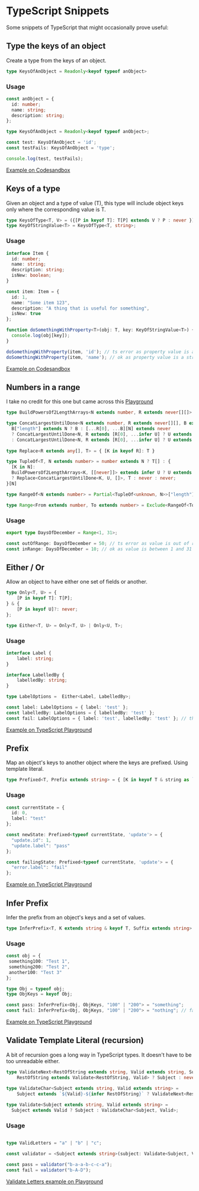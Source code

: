 # TypeScript Snippets
Some snippets of TypeScript that might occasionally prove useful:

## Type the keys of an object

Create a type from the keys of an object.

```typescript
type KeysOfAnObject = Readonly<keyof typeof anObject>
```

### Usage

```typescript
const anObject = {
  id: number;
  name: string;
  description: string;
};

type KeysOfAnObject = Readonly<keyof typeof anObject>;

const test: KeysOfAnObject = 'id';
const testFails: KeysOfAnObject = 'type';

console.log(test, testFails);
```

[Example on Codesandbox](https://codesandbox.io/s/exciting-night-lgp52)

## Keys of a type

Given an object and a type of value (T), this type will include object keys only where the corresponding value is T.

```typescript
type KeysOfType<T, V> = ({[P in keyof T]: T[P] extends V ? P : never })[keyof T];
type KeyOfStringValue<T> = KeysOfType<T, string>;
```

### Usage

```typescript
interface Item {
  id: number;
  name: string;
  description: string;
  isNew: boolean;
}

const item: Item = {
  id: 1,
  name: "Some item 123",
  description: "A thing that is useful for something",
  isNew: true
};

function doSomethingWithProperty<T>(obj: T, key: KeyOfStringValue<T>) {
  console.log(obj[key]);
}

doSomethingWithProperty(item, 'id'); // ts error as property value is a number
doSomethingWithProperty(item, 'name'); // ok as property value is a string
```

[Example on Codesandbox](https://codesandbox.io/s/m9ecl)

## Numbers in a range

I take no credit for this one but came across this [Playground](https://www.typescriptlang.org/play?#code/C4TwDgpgBAQgrgSwDYBMAKB7A7hATgZwHkAzAJgBkIA7Ac2AAsBBXXAQxHwB4A5KCAD2DUU+KFTgBbAEZ4ANFABKfQcNFUIANzwBtALp6AfFAC8AWABQURdoAM+7ruVCqIsZrxQA-IqgAuWIiomDgEJBTUdEws7Fzc8traAHTJCra68smJqXbpUJkKugYA3BYWoJBQAMIYVADGrMDkrLg0EPjAAKpUwMgAIjUQPE6qYpIyuPJKAs6u6lq4enryMMMuau4LhSYWVjDaAERIEQz7jtMjvN4r-kkpaRnJMPZnKmtu8ztWXlU19Y3NrXaXR6SH66h4k1Wrm02VymQQVGIHg6jm8HSh63mi1RUHR-jmHnxG2WBk+Vn81TqDSaLTanW6fQGEJ85zeMPueWSCKRuFxOPRrNmG2x3zx70J4omUFuWQ5mSexVK5nK0AUEDASFYtUGU1erlYVBASygABUjMYoABvaUAaSgCKgAGsICAMMRFLp-CaoABfJUq01wDUQEicE3yXiCtRjPDm0bSDxRqCXU16PxWz7aO0Ohz+T7wZDobB4IhkSi0BjMNgcTg2+LaAm4XRbJPc5GijGS7GfbxqjVawaUv40wH0kFgwZ13HxQryM3pxsLjYlcw+7QOf3gVUG1qhyN66MJ3BxtDNHqsJBhoNHUNwKiOqjYKgRgwGA5HCv0U4rspbxQ7kMyE4AAxXAMAkTtxCPOcMEgmNjxMKAAFF+FqJA4BQHUANDE0MAMSZsOIECwIkV8oAAHygUDwJ-ZU-wADUQhRCNITgAGZZAAVlJcwLCAA)

```typescript
type BuildPowersOf2LengthArrays<N extends number, R extends never[][]> = R[0][N] extends never ? R : BuildPowersOf2LengthArrays<N, [[...R[0], ...R[0]], ...R>;

type ConcatLargestUntilDone<N extends number, R extends never[][], B extends never[]> = 
  B["length"] extends N ? B : [...R[0], ...B][N] extends never
  ? ConcatLargestUntilDone<N, R extends [R[0], ...infer U] ? U extends never[][] ? U : never : never, B>
  : ConcatLargestUntilDone<N, R extends [R[0], ...infer U] ? U extends never[][] ? U : never : never, [...R[0], ...B]>;
  
type Replace<R extends any[], T> = { [K in keyof R]: T }

type TupleOf<T, N extends number> = number extends N ? T[] : {
  [K in N]:
  BuildPowersOf2LengthArrays<K, [[never]]> extends infer U ? U extends never[][]
  ? Replace<ConcatLargestUntilDone<K, U, []>, T : never : never;
}[N]

type RangeOf<N extends number> = Partial<TupleOf<unknown, N>>["length"];

type Range<From extends number, To extends number> = Exclude<RangeOf<To>, RangeOf<From>> | From;
```

### Usage

```typescript
export type DaysOfDecember = Range<1, 31>;

const outOfRange: DaysOfDecember = 50; // ts error as value is out of range
const inRange: DaysOfDecember = 10; // ok as value is between 1 and 31
```

## Either / Or

Allow an object to have either one set of fields or another.

```typescript
type Only<T, U> = {
    [P in keyof T]: T[P];
} & {
    [P in keyof U]?: never;
};

type Either<T, U> = Only<T, U> | Only<U, T>;
```

### Usage

```typescript
interface Label {
    label: string;
}

interface LabelledBy {
    labelledBy: string;
}

type LabelOptions =  Either<Label, LabelledBy>;

const label: LabelOptions = { label: 'test' };
const labelledBy: LabelOptions = { labelledBy: 'test' };
const fail: LabelOptions = { label: 'test', labelledBy: 'test' }; // this one fails because it can't be both a Label and LabelledBy
```

[Example on TypeScript Playground](https://www.typescriptlang.org/play?#code/JYOwLgpgTgZghgYwgAgDJwEYQDbIN4BQyxy2mOAXMgM5hSgDmA3AQL4EGiSyIrpbZsEACYAhAJ74iJMgKFjxVWvRDM2HMOIAOKAPIhs4gDwAVADTIAqgD5kAXiklkAbQAKyUMgDWEcQHsYZBMAXSoTN2CWVmQAMkcSNw8Qb18Aq2CAfioQCAA3aCiWAk0dZABRYDAAC2hTCxt7ZH1DOqtbAB8mg2NLCxNrIpK+cmxdLTBgPxBqRvLKmqgjfhwLZcERCQGOBCnaUhGqNbGJ3ca8fYEqAHJIWivkVhYd6bALnHkJQ5Hjyemzt-WCmutzA90eBGee3gwGwXwEP1ODnOskoyBuEDuFhRgM+aJBYKYQA)

## Prefix

Map an object's keys to another object where the keys are prefixed. Using template literal.

```typescript
type Prefixed<T, Prefix extends string> = { [K in keyof T & string as `${Prefix}.${K}`]?: T[P]; }
```

### Usage

```typescript
const currentState = {
  id: 0,
  label: "test"
};

const newState: Prefixed<typeof currentState, 'update'> = {
  "update.id": 1,
  "update.label": "pass"
};

const failingState: Prefixed<typeof currentState, 'update'> = {
  "error.label": "fail"
};
```

[Example on TypeScript Playground](https://www.typescriptlang.org/play?ssl=4&ssc=90&pln=4&pc=88#code/FAYw9gdgzgLgBGARgKwIJwLxwN5ymAWwFMYALASwgHMAuOAIgENER6AaORqougRgAY4AXwDcwYDACeAByJwACgCciAM3IAPIgBMAPABUOS1RrhF1MIhC1Q8MRZSoA+TDjgBtANJxKcANZFJMBU4PTgAMlt7ak4bAAMAEmwjNXUhADpEjyFYgF0AagB+Oj1PHJFhcXBoeCRkACE6ZI1tHSlZIIQUVA56ZWkAG0YQInpnLGxgOCmGPsHhtPxiMgd6OnoIIgB3OAA3Rn6AVxG2SeneogGhojSuEboAJgBWYFFTuCA)

## Infer Prefix

Infer the prefix from an object's keys and a set of values.

```typescript
type InferPrefix<T, K extends string & keyof T, Suffix extends string> = K extends `${infer Prefix}${Suffix}` ? Prefix : never;
```

### Usage

```typescript
const obj = {
 something100: "Test 1",
 something200: "Test 2",
 another100: "Test 3"
};

type Obj = typeof obj;
type ObjKeys = keyof Obj;

const pass: InferPrefix<Obj, ObjKeys, "100" | "200"> = "something";
const fail: InferPrefix<Obj, ObjKeys, "100" | "200"> = "nothing"; // fails because prefix inferred as 'something' | 'another';
```

[Example on TypeScript Playground](https://www.typescriptlang.org/vo/play?#code/C4TwDgpgBAwgFhAxgawAoCcIDMCWAPAHgBUAaKAaSgj2AgDsATAZyieHRzoHMoAyKZBBAB7LFFJQAygFcsuPFRr1mrdpy4A+KAF4Ki2oxYADACQBvTlgjooGbPgC+5mXMdGoAfluZ5UAFxQdBAAbtYA3ABQEYjCdGxQwgBGAFY6UGYRrMIAthDAcOoAjAAMxQEAREQQ8YXlJJlMOXkF3ABMpRVV8a3lEQ6REaCQUADyKWlDEKIJKZGToynkQiy6giJiY8kDMXHAUGAAhkxMAfBIaD74BJtkm0sgTGTlJcXlUAA+UOXtr1q65Y1cvl1OVIjt4lgDjgADanBAoOzya4pW6LZZPF5vT7fUrlP5fOjCYHcUFAA)

## Validate Template Literal (recursion)

A bit of recursion goes a long way in TypeScript types. It doesn't have to be too unreadable either. 

```typescript
type ValidateNext<RestOfString extends string, Valid extends string, Subject extends string> = 
    RestOfString extends Validate<RestOfString, Valid> ? Subject : never;

type ValidateChar<Subject extends string, Valid extends string> = 
    Subject extends `${Valid}-${infer RestOfString}` ? ValidateNext<RestOfString, Valid, Subject> : never;
  
type Validate<Subject extends string, Valid extends string> = 
  Subject extends Valid ? Subject : ValidateChar<Subject, Valid>;
```

### Usage

```typescript

type ValidLetters = "a" | "b" | "c";

const validator = <Subject extends string>(subject: Validate<Subject, ValidLetters>) => subject;

const pass = validator("b-a-a-b-c-c-a");
const fail = validator("b-A-D");
```

[Validate Letters example on Playground](https://www.typescriptlang.org/play?ssl=10&ssc=82&pln=3&pc=1#code/C4TwDgpgBAaghgGwJYBMAyFjAgJwM5QC8UARHCVAD6kBGF1JAxiQFAuiSyKpzYByEAB7AAPACUIeYAHkAZgGVgOJADsA5lCHYVKAlOXqANF2QoAktgC2AFXDQtEHXqWq1x+QFcaAKwiNgmsKOulD6rgB8RFAsULFQElJyigYaDk4mPNjikjIKLkYZ5la2kJEA-FCePn4BAFxQKhAAbrgA3Gwc0PCmvBAAwgAWcDgiVb7+gdohYQXdqBYQNnaTwc4pkcQxcWM1K+kABgAkAN5zRYslEAC+ALQnqrK48TlJ+WpX+1AVZ70CwtmJPIpYxnBZLSDuLzjYCReqNFo4dqxdjLH5ZHYTNLTN4g7jncH2ILpGZqDbRWIYgJYgig4rLCqUqD1NH9IYjSm40xgy7hdosRgAexUUigTTxvAFOCioyhu2poTe4QAFHhZf5meL0WrgJzUBgsLg8OEAJRESKq6r+PmC4UBMBwPAEYhinrASVKsg3Gg3Rg3cjG9o2kX2x1oIVqJ7OzXuz3e31wL0+v2J+Mp5PehOphPZ5M5ugBthBgKyOBIBBRF2ZGMZm4oEgBoA)

